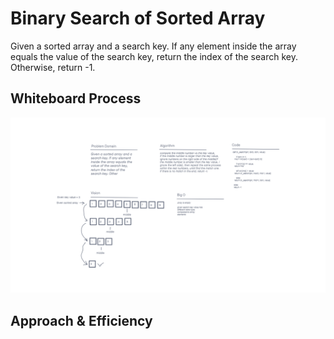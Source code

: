 # Binary Search of Sorted Array
Given a sorted array and a search key. If any element inside the array equals the value of the search key, return the index of the search key. Otherwise, return -1.

## Whiteboard Process

![](/python/pic/Array-binary-search.png)

## Approach & Efficiency
